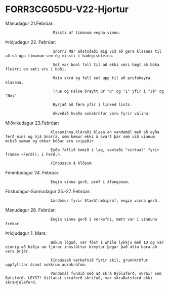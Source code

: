 # FORR3CG05DU-V22-Hjortur

Mánudagur 21.Febrúar: 

                         Missti af tímanum vegna vinnu.

Þriðjudagur 22. Febrúar: 

                         Snorri Már aðstoðaði mig við að gera klasana til að ná upp tímanum sem ég missti í hádegishléinu. 

                         Set var bool fall til að ekki væri hægt að bóka fleirri en sæti eru í boði.
                         
                         Main skrá og fall set upp til að prufukeyra klasana.
                         
                         True og False breytt úr "0" og "1" yfir í "Já" og "Nei"
                         
                         Byrjað að færa yfir í linked lists.
                         
                         Ákveðið hvaða aukakröfur voru fyrir valinu.
                         
Miðvikudagur 23.Febrúar: 
                         
                        Klasavinna,kláraði klasa en vandamál með að eyða ferð eins og hjá Snorra, sem kemur ekki á óvart þar sem við vinnum mikið saman og okkar kóðar eru svipaðir
                        
                        Eyða fallið komið í lag, vantaði "virtual" fyrir framan ~Ferd(); í Ferd.h
                        
                        Fínpússun á klösum
                        
Fimmtudagur 24. Febrúar:                        
                        
                        Engin vinna gerð, próf í áfanganum.
                        
Föstudagur-Sunnudagur 25.-27. Febrúar:                        
                        
                        Lærdómur fyrir Stærðfræðipróf, engin vinna gerð.
                        
                        
Mánudagur 28. Febrúar:                        
                        
                        Engin vinna gerð í verkefni, mætt var í vinnuna frekar.
                        
                        
Þriðjudagur 1. Mars:                        
                        
                        Bókun löguð, var föst í while lykkju með ID og var einnig að biðja um fjórar innsláttar breytur þegar það áttu bara að vera þrjár.
                        
                        Fínpússað verkefnið fyrir skil, grunnkröfur uppfylltar ásamt nokkrum aukakröfum.
                        
                        Vandamál fundið með að skrá Hjólaferð, skráir sem Bátsferð. LEYST! Vitlaust skráferð skrifuð, var skraBatsferd ekki skraHjolaferd.
                        
                        
                        
                        
                        
                        
